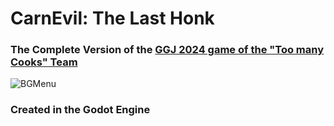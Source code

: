 # CarnEvil: The Last Honk
### The Complete Version of the [GGJ 2024 game of the "Too many Cooks" Team](https://github.com/Belphonz/GlobalGameJam2024)
![BGMenu](https://github.com/Belphonz/CarnEvil---The-Last-Honk/assets/83226538/450ae7ff-05b4-4646-a5d4-f029cc20038e)
### Created in the Godot Engine


